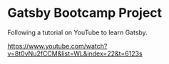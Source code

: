 # Gatsby Bootcamp Project

Following a tutorial on YouTube to learn Gatsby.

https://www.youtube.com/watch?v=8t0vNu2fCCM&list=WL&index=22&t=6123s